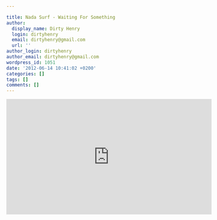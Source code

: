 ```yaml
---

title: Nada Surf - Waiting For Something
author:
  display_name: Dirty Henry
  login: dirtyhenry
  email: dirtyhenry@gmail.com
  url: ''
author_login: dirtyhenry
author_email: dirtyhenry@gmail.com
wordpress_id: 1051
date: '2012-06-14 10:41:02 +0200'
categories: []
tags: []
comments: []
---
```

<iframe width="540" height="304" src="http://www.youtube.com/embed/10oh5Knqixo" frameborder="0" allowfullscreen></iframe>
